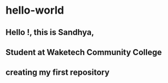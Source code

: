 # hello-world

## Hello !, this is Sandhya,
## Student at Waketech Community College
## creating my first repository
